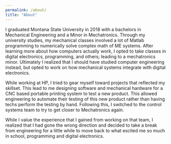 ```yaml
---
permalink: /about/
title: "About"
---
```

I graduated Montana State University in 2018 with a bachelors in Mechanical Engineering and a Minor in Mechatronics. Through my university studies, my mechanical classes involved a lot of Matlab programming to numerically solve complex math of ME systems. After learning more about how computers actually work, I opted to take classes in digital electronics, programming, and others; leading to a mechatronics minor. Ultimately I realized that I should have studied computer engineering instead, but opted to work on how mechanical systems integrate with digital electronics. 

While working at HP, I tried to gear myself toward projects that reflected my skillset. This lead to me designing software and mechanical hardware for a CNC based portable printing system to test a new product. This allowed engineering to automate their testing of this new product rather than having techs perform the testing by hand. Following this, I switched to the control systems team to try to get closer to Mechatronics again. 

While I value the experience that I gained from working on that team, I realized that I had gone the wrong direction and decided to take a break from engineering for a little while to move back to what excited me so much in school, programming and digital electronics. 
